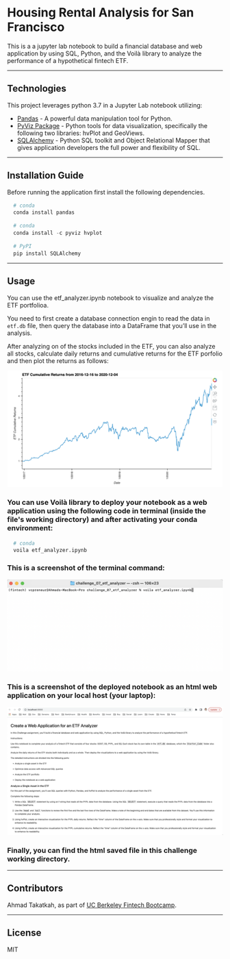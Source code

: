 # Housing Rental Analysis for San Francisco
This is a a jupyter lab notebook to build a financial database and web application by using SQL, Python, and the Voilà library to analyze the performance of a hypothetical fintech ETF.

---

## Technologies

This project leverages python 3.7 in a Jupyter Lab notebook utilizing: 

* [Pandas](https://github.com/pandas-dev) - A powerful data manipulation tool for Python.
* [PyViz Package](https://pyviz.org/) - Python tools for data visualization, specifically the following two libraries: hvPlot and GeoViews. 
* [SQLAlchemy](https://www.sqlalchemy.org/) - Python SQL toolkit and Object Relational Mapper that gives application developers the full power and flexibility of SQL.

---

## Installation Guide

Before running the application first install the following dependencies.

```python
  # conda
  conda install pandas
```

```python
  # conda
  conda install -c pyviz hvplot 
```

```python
  # PyPI
  pip install SQLAlchemy 
```

---

## Usage

You can use the etf_analyzer.ipynb notebook to visualize and analyze the ETF portfolioa.

You need to first create a database connection engin to read the data in `etf.db` file, then query the database into a DataFrame that you’ll use in the analysis.

After analyzing on of the stocks included in the ETF, you can also analyze all stocks, calculate daily returns and cumulative returns for the ETF porfolio and then plot the returns as follows:

![ETF Cumulative Returns](Images/ETF_Cumulative_Returns.png)


### You can use Voilà library to deploy your notebook as a web application using the following code in terminal (inside the file's working directory) and after activating your conda environment:

```python
  # conda
  voila etf_analyzer.ipynb 
```
### This is a screenshot of the terminal command: 
![Voila terminal command](Images/Deploy_Via_Voila.png)

### This is a screenshot of the deployed notebook as an html web application on your local host (your laptop):
![Deployed Notebook](Images/Deployed_Notebook.png)

### Finally, you can find the html saved file in this challenge working directory. 


---

## Contributors

Ahmad Takatkah, as part of [UC Berkeley Fintech Bootcamp](https://bootcamp.berkeley.edu/fintech/).

---

## License

MIT